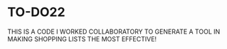 # TO-DO22
THIS IS A CODE I WORKED COLLABORATORY TO GENERATE A TOOL IN MAKING SHOPPING LISTS THE MOST EFFECTIVE!
